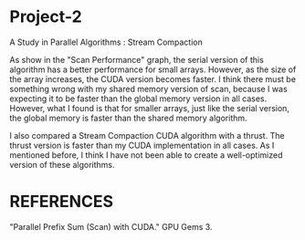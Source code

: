 Project-2
=========

A Study in Parallel Algorithms : Stream Compaction

As show in the "Scan Performance" graph, the serial version of this algorithm has a better performance 
for small arrays. However, as the size of the array increases, the CUDA version becomes faster. 
I think there must be something wrong with my shared memory version of scan, because I was expecting it 
to be faster than the global memory version in all cases. However, what I found is that for smaller arrays, 
just like the serial version, the global memory is faster than the shared memory algorithm. 

I also compared a Stream Compaction CUDA algorithm with a thrust. The thrust version is faster than my 
CUDA implementation in all cases. As I mentioned before, I think I have not been able to create a well-optimized
version of these algorithms. 

# REFERENCES
"Parallel Prefix Sum (Scan) with CUDA." GPU Gems 3.
